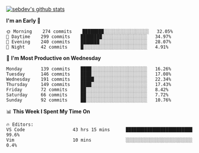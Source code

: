 [![sebdev's github stats](https://github-readme-stats.vercel.app/api?username=sebdeveloper6952&theme=vue-dark)](https://github.com/anuraghazra/github-readme-stats)
<!--START_SECTION:waka-->
**I'm an Early 🐤** 

```text
🌞 Morning    274 commits    ████████░░░░░░░░░░░░░░░░░   32.05% 
🌆 Daytime    299 commits    ████████░░░░░░░░░░░░░░░░░   34.97% 
🌃 Evening    240 commits    ███████░░░░░░░░░░░░░░░░░░   28.07% 
🌙 Night      42 commits     █░░░░░░░░░░░░░░░░░░░░░░░░   4.91%

```
📅 **I'm Most Productive on Wednesday** 

```text
Monday       139 commits    ████░░░░░░░░░░░░░░░░░░░░░   16.26% 
Tuesday      146 commits    ████░░░░░░░░░░░░░░░░░░░░░   17.08% 
Wednesday    191 commits    █████░░░░░░░░░░░░░░░░░░░░   22.34% 
Thursday     149 commits    ████░░░░░░░░░░░░░░░░░░░░░   17.43% 
Friday       72 commits     ██░░░░░░░░░░░░░░░░░░░░░░░   8.42% 
Saturday     66 commits     ██░░░░░░░░░░░░░░░░░░░░░░░   7.72% 
Sunday       92 commits     ██░░░░░░░░░░░░░░░░░░░░░░░   10.76%

```


📊 **This Week I Spent My Time On** 

```text
🔥 Editors: 
VS Code                  43 hrs 15 mins      █████████████████████████   99.6% 
Vim                      10 mins             ░░░░░░░░░░░░░░░░░░░░░░░░░   0.4%

```


<!--END_SECTION:waka-->
